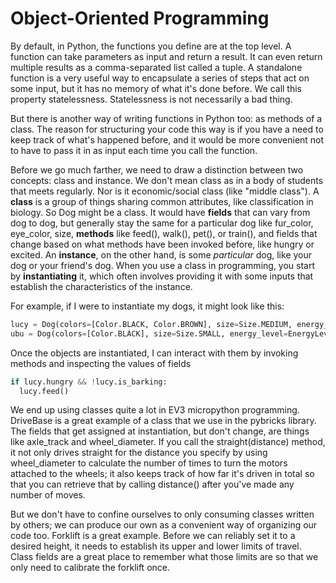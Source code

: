 # Object-Oriented Programming

By default, in Python, the functions you define are at the top level. A function can take parameters as input and return a result. It can even return multiple results as a comma-separated list called a tuple. A standalone function is a very useful way to encapsulate a series of steps that act on some input, but it has no memory of what it's done before. We call this property statelessness. Statelessness is not necessarily a bad thing.

But there is another way of writing functions in Python too: as methods of a class. The reason for structuring your code this way is if you have a need to keep track of what's happened before, and it would be more convenient not to have to pass it in as input each time you call the function.

Before we go much farther, we need to draw a distinction between two concepts: class and instance. We don't mean class as in a body of students that meets regularly. Nor is it economic/social class (like "middle class"). A **class** is a group of things sharing common attributes, like classification in biology. So Dog might be a class. It would have **fields** that can vary from dog to dog, but generally stay the same for a particular dog like fur_color, eye_color, size, **methods** like feed(), walk(), pet(), or train(), and fields that change based on what methods have been invoked before, like hungry or excited. An **instance**, on the other hand, is some _particular_ dog, like your dog or your friend's dog. When you use a class in programming, you start by **instantiating** it, which often involves providing it with some inputs that establish the characteristics of the instance.

For example, if I were to instantiate my dogs, it might look like this:

```python
lucy = Dog(colors=[Color.BLACK, Color.BROWN], size=Size.MEDIUM, energy_level=EnergyLevel.MEDIUM, friendliness_toward_people=Friendliness.HIGH, friendliness_toward_dogs=Friendliness.LOW, age=6)
ubu = Dog(colors=[Color.BLACK], size=Size.SMALL, energy_level=EnergyLevel.ABSURDLY_HIGH, friendliness_toward_people=Friendliness.HIGH, friendliness_toward_dogs=Friendliness.MEDIUM, age=0.3)
```

Once the objects are instantiated, I can interact with them by invoking methods and inspecting the values of fields

```python
if lucy.hungry && !lucy.is_barking:
  lucy.feed()
```

We end up using classes quite a lot in EV3 micropython programming. DriveBase is a great example of a class that we use in the pybricks library. The fields that get assigned at instantiation, but don't change, are things like axle_track and wheel_diameter. If you call the straight(distance) method, it not only drives straight for the distance you specify by using wheel_diameter to calculate the number of times to turn the motors attached to the wheels; it also keeps track of how far it's driven in total so that you can retrieve that by calling distance() after you've made any number of moves.

But we don't have to confine ourselves to only consuming classes written by others; we can produce our own as a convenient way of organizing our code too. Forklift is a great example. Before we can reliably set it to a desired height, it needs to establish its upper and lower limits of travel. Class fields are a great place to remember what those limits are so that we only need to calibrate the forklift once.
